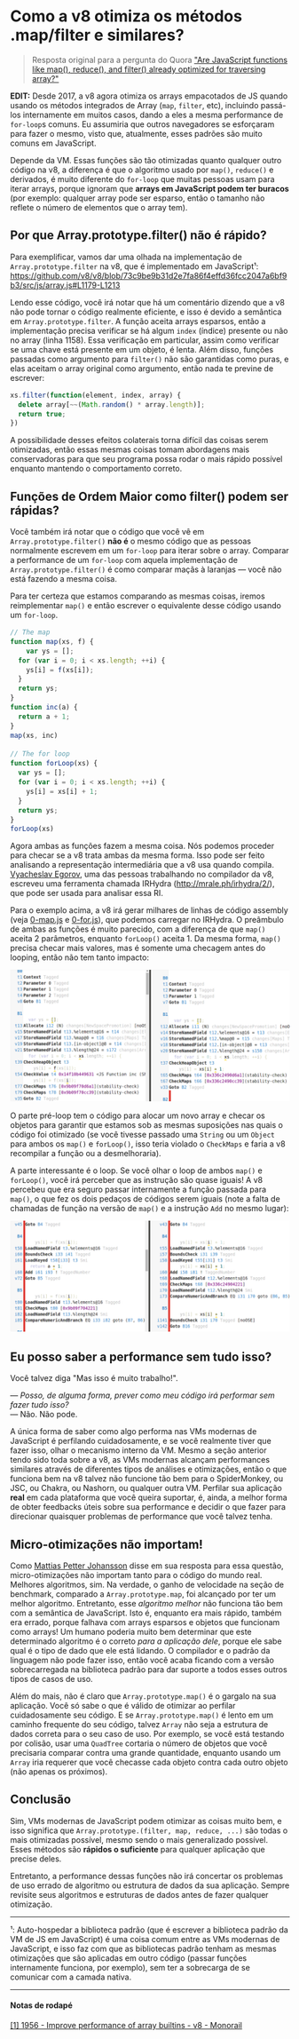 # Como a v8 otimiza os métodos .map/filter e similares?

> Resposta original para a pergunta do Quora ["Are JavaScript functions like map(), reduce(), and filter() already optimized for traversing array?"](https://www.quora.com/Are-JavaScript-functions-like-map-reduce-and-filter-already-optimized-for-traversing-array/answer/Quildreen-Motta)

**EDIT:** Desde 2017, a v8 agora otimiza os arrays empacotados de JS quando usando os métodos integrados de Array (`map`, `filter`, etc), incluindo passá-los internamente em muitos casos, dando a eles a mesma performance de `for-loop`s comuns. Eu assumiria que outros navegadores se esforçaram para fazer o mesmo, visto que, atualmente, esses padrões são muito comuns em JavaScript.

Depende da VM. Essas funções são tão otimizadas quanto qualquer outro código na v8, a diferença é que o algoritmo usado por `map()`, `reduce()` e derivados, é muito diferente do `for-loop` que muitas pessoas usam para iterar arrays, porque ignoram que **arrays em JavaScript podem ter buracos** (por exemplo: qualquer array pode ser esparso, então o tamanho não reflete o número de elementos que o array tem).

## Por que Array.prototype.filter() não é rápido?

Para exemplificar, vamos dar uma olhada na implementação de `Array.prototype.filter` na v8, que é implementado em JavaScript¹: https://github.com/v8/v8/blob/73c9be9b31d2e7fa86f4effd36fcc2047a6bf9b3/src/js/array.js#L1179-L1213

Lendo esse código, você irá notar que há um comentário dizendo que a v8 não pode tornar o código realmente eficiente, e isso é devido a semântica em `Array.prototype.filter`. A função aceita arrays esparsos, então a implementação precisa verificar se há algum `index` (índice) presente ou não no array (linha 1158). Essa verificação em particular, assim como verificar se uma chave está presente em um objeto, é lenta. Além disso, funções passadas como argumento para `filter()` não são garantidas como puras, e elas aceitam o array original como argumento, então nada te previne de escrever:

```javascript
xs.filter(function(element, index, array) {
  delete array[~~(Math.random() * array.length)];
  return true;
})
```

A possibilidade desses efeitos colaterais torna difícil das coisas serem otimizadas, então essas mesmas coisas tomam abordagens mais conservadoras para que seu programa possa rodar o mais rápido possível enquanto mantendo o comportamento correto.

## Funções de Ordem Maior como filter() podem ser rápidas?

Você também irá notar que o código que você vê em `Array.prototype.filter()` **não é** o mesmo código que as pessoas normalmente escrevem em um `for-loop` para iterar sobre o array. Comparar a performance de um `for-loop` com aquela implementação de `Array.prototype.filter()` é como comparar maçãs à laranjas — você não está fazendo a mesma coisa.

Para ter certeza que estamos comparando as mesmas coisas, iremos reimplementar `map()` e então escrever o equivalente desse código usando um `for-loop`.

```javascript
// The map
function map(xs, f) {
    var ys = [];
  for (var i = 0; i < xs.length; ++i) {
    ys[i] = f(xs[i]);
  }
  return ys;
}
function inc(a) {
  return a + 1;
}
map(xs, inc)
 
// The for loop
function forLoop(xs) {
  var ys = [];
  for (var i = 0; i < xs.length; ++i) {
    ys[i] = xs[i] + 1;
  }
  return ys;
}
forLoop(xs)
```

Agora ambas as funções fazem a mesma coisa. Nós podemos proceder para checar se a v8 trata ambas da mesma forma. Isso pode ser feito analisando a representação intermediária que a v8 usa quando compila. [Vyacheslav Egorov](http://mrale.ph/), uma das pessoas trabalhando no compilador da v8, escreveu uma ferramenta chamada IRHydra (http://mrale.ph/irhydra/2/), que pode ser usada para analisar essa RI.

Para o exemplo acima, a v8 irá gerar milhares de linhas de código assembly (veja [0-map.js](https://gist.github.com/robotlolita/61574cd59bea3ee9c9b2) e [0-for.js](https://gist.github.com/robotlolita/c3349204fb5bd1ff0533)), que podemos carregar no IRHydra. O preâmbulo de ambas as funções é muito parecido, com a diferença de que `map()` aceita 2 parâmetros, enquanto `forLoop()` aceita 1. Da mesma forma, `map()` precisa checar mais valores, mas é somente uma checagem antes do looping, então não tem tanto impacto:

![Representação no IRHydra - `map` à esquerda, `forLoop` à direita](../assets/irhydra-map-for.png)

O parte pré-loop tem o código para alocar um novo array e checar os objetos para garantir que estamos sob as mesmas suposições nas quais o código foi otimizado (se você tivesse passado uma `String` ou um `Object` para ambos os `map()` e `forLoop()`, isso teria violado o `CheckMaps` e faria a v8 recompilar a função ou a desmelhoraria).

A parte interessante é o loop. Se você olhar o loop de ambos `map()` e `forLoop()`, você irá perceber que as instrução são quase iguais! A v8 percebeu que era seguro passar internamente a função passada para `map()`, o que fez os dois pedaços de códigos serem iguais (note a falta de chamadas de função na versão de `map()` e a instrução `Add` no mesmo lugar):

![Representação no IRHydra - `map` à esquerda, `forLoop` à direita](../assets/irhydra-map-for-loops.png)

## Eu posso saber a performance sem tudo isso?

Você talvez diga "Mas isso é muito trabalho!".

— _Posso, de alguma forma, prever como meu código irá performar sem fazer tudo isso?_  
— Não. Não pode.

A única forma de saber como algo performa nas VMs modernas de JavaScript é perfilando cuidadosamente, e se você realmente tiver que fazer isso, olhar o mecanismo interno da VM. Mesmo a seção anterior tendo sido toda sobre a v8, as VMs modernas alcançam performances similares através de diferentes tipos de análises e otimizações, então o que funciona bem na v8 talvez não funcione tão bem para o SpiderMonkey, ou JSC, ou Chakra, ou Nashorn, ou qualquer outra VM. Perfilar sua aplicação **real** em cada plataforma que você queira suportar, é, ainda, a melhor forma de obter feedbacks úteis sobre sua performance e decidir o que fazer para direcionar quaisquer problemas de performance que você talvez tenha.

## Micro-otimizações não importam!

Como [Mattias Petter Johansson](https://www.quora.com/profile/Mattias-Petter-Johansson) disse em sua resposta para essa questão, micro-otimizações não importam tanto para o código do mundo real. Melhores algoritmos, sim. Na verdade, o ganho de velocidade na seção de benchmark, comparado a `Array.prototype.map`, foi alcançado por ter um melhor algoritmo. Entretanto, esse _algoritmo melhor_ não funciona tão bem com a semântica de JavaScript. Isto é, enquanto era mais rápido, também era errado, porque falhava com arrays esparsos e objetos que funcionam como arrays! Um humano poderia muito bem determinar que este determinado algoritmo é o correto _para a aplicação dele_, porque ele sabe qual é o tipo de dado que ele está lidando. O compilador e o padrão da linguagem não pode fazer isso, então você acaba ficando com a versão sobrecarregada na biblioteca padrão para dar suporte a todos esses outros tipos de casos de uso.

Além do mais, não é claro que `Array.prototype.map()` é o gargalo na sua aplicação. Você só sabe o que é válido de otimizar ao perfilar cuidadosamente seu código. E se `Array.prototype.map()` é lento em um caminho frequente do seu código, talvez `Array` não seja a estrutura de dados correta para o seu caso de uso. Por exemplo, se você está testando por colisão, usar uma `QuadTree` cortaria o número de objetos que você precisaria comparar contra uma grande quantidade, enquanto usando um `Array` iria requerer que você checasse cada objeto contra cada outro objeto (não apenas os próximos).

## Conclusão

Sim, VMs modernas de JavaScript podem otimizar as coisas muito bem, e isso significa que `Array.prototype.(filter, map, reduce, ...)` são todas o mais otimizadas possível, mesmo sendo o mais generalizado possível. Esses métodos são **rápidos o suficiente** para qualquer aplicação que precise deles.

Entretanto, a performance dessas funções não irá concertar os problemas de uso errado de algoritmo ou estrutura de dados da sua aplicação. Sempre revisite seus algoritmos e estruturas de dados antes de fazer qualquer otimização.

---

¹: Auto-hospedar a biblioteca padrão (que é escrever a biblioteca padrão da VM de JS em JavaScript) é uma coisa comum entre as VMs modernas de JavaScript, e isso faz com que as bibliotecas padrão tenham as mesmas otimizações que são aplicadas em outro código (passar funções internamente funciona, por exemplo), sem ter a sobrecarga de se comunicar com a camada nativa.

---

#### Notas de rodapé

[[1] 1956 - Improve performance of array builtins - v8 - Monorail](https://bugs.chromium.org/p/v8/issues/detail?id=1956)